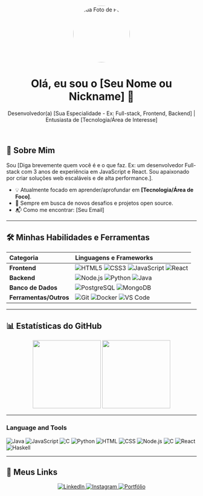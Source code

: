 <div align="center">
  <img src="URL_DA_SUA_FOTO_DE_PERFIL" alt="Sua Foto de Perfil" width="150px" style="border-radius:50%">
  <h1>Olá, eu sou o [Seu Nome ou Nickname] 👋</h1>
  <p>Desenvolvedor(a) [Sua Especialidade - Ex: Full-stack, Frontend, Backend] | Entusiasta de [Tecnologia/Área de Interesse]</p>
</div>

<br>

## 🚀 Sobre Mim

Sou [Diga brevemente quem você é e o que faz. Ex: um desenvolvedor Full-stack com 3 anos de experiência em JavaScript e React. Sou apaixonado por criar soluções web escaláveis e de alta performance.].

- 💡 Atualmente focado em aprender/aprofundar em **[Tecnologia/Área de Foco]**.
- 🌱 Sempre em busca de novos desafios e projetos open source.
- 📬 Como me encontrar: [Seu Email]

---

## 🛠️ Minhas Habilidades e Ferramentas

| Categoria | Linguagens e Frameworks |
| :--- | :--- |
| **Frontend** | ![HTML5](https://img.shields.io/badge/HTML5-E34F26?style=for-the-badge&logo=html5&logoColor=white) ![CSS3](https://img.shields.io/badge/CSS3-1572B6?style=for-the-badge&logo=css3&logoColor=white) ![JavaScript](https://img.shields.io/badge/JavaScript-F7DF1E?style=for-the-badge&logo=javascript&logoColor=black) ![React](https://img.shields.io/badge/React-61DAFB?style=for-the-badge&logo=react&logoColor=black) |
| **Backend** | ![Node.js](https://img.shields.io/badge/Node.js-339933?style=for-the-badge&logo=node.js&logoColor=white) ![Python](https://img.shields.io/badge/Python-3776AB?style=for-the-badge&logo=python&logoColor=white) ![Java](https://img.shields.io/badge/Java-007396?style=for-the-badge&logo=java&logoColor=white) |
| **Banco de Dados** | ![PostgreSQL](https://img.shields.io/badge/PostgreSQL-4169E1?style=for-the-badge&logo=postgresql&logoColor=white) ![MongoDB](https://img.shields.io/badge/MongoDB-47A248?style=for-the-badge&logo=mongodb&logoColor=white) |
| **Ferramentas/Outros** | ![Git](https://img.shields.io/badge/Git-F05032?style=for-the-badge&logo=git&logoColor=white) ![Docker](https://img.shields.io/badge/Docker-2496ED?style=for-the-badge&logo=docker&logoColor=white) ![VS Code](https://img.shields.io/badge/VS_Code-007ACC?style=for-the-badge&logo=visual-studio-code&logoColor=white) |

---

## 📊 Estatísticas do GitHub

<div align="center">
  <img height="180em" src="https://github-readme-stats.vercel.app/api?username=USERNAME&show_icons=true&theme=onedark&include_all_commits=true&count_private=true"/>
  <img height="180em" src="https://github-readme-stats.vercel.app/api/top-langs/?username=USERNAME&layout=compact&langs_count=7&theme=onedark"/>
</div>

---

### Language and Tools

![Java](https://img.shields.io/badge/Java-ED8B00?style=for-the-badge&logo=java&logoColor=white)
![JavaScript](https://img.shields.io/badge/JS-F7DF1E?style=for-the-badge&logo=javascript&logoColor=black)
![C](https://img.shields.io/badge/C-00599C?style=for-the-badge&logo=c&logoColor=white)
![Python](https://img.shields.io/badge/Python-3776AB?style=for-the-badge&logo=python&logoColor=white)
![HTML](https://img.shields.io/badge/HTML5-E34F26?style=for-the-badge&logo=html5&logoColor=white)
![CSS](https://img.shields.io/badge/CSS3-1572B6?style=for-the-badge&logo=css3&logoColor=white)
![Node.js](https://img.shields.io/badge/Node.js-339933?style=for-the-badge&logo=node.js&logoColor=white)
![C](https://img.shields.io/badge/Spring-6DB33F?style=for-the-badge&logo=spring&logoColor=white)
![React](https://img.shields.io/badge/React-61DAFB?style=for-the-badge&logo=react&logoColor=black)
![Haskell](https://img.shields.io/badge/Haskell-5D4F85.svg?style=for-the-badge&logo=Haskell&logoColor=white)

---

## 🔗 Meus Links

<div align="center">
  <a href="URL_DO_SEU_LINKEDIN" target="_blank">
    <img src="https://img.shields.io/badge/LinkedIn-0077B5?style=for-the-badge&logo=linkedin&logoColor=white" alt="LinkedIn">
  </a>
  <a href="https://www.instagram.com/vncs_x" target="_blank">
    <img src="https://img.shields.io/badge/Instagram-E4405F?style=for-the-badge&logo=instagram&logoColor=white" alt="Instagram">
  </a>
  <a href="URL_DO_SEU_PORTFÓLIO" target="_blank">
    <img src="https://img.shields.io/badge/Portfolio-FF5722?style=for-the-badge&logo=v&logoColor=white" alt="Portfólio">
  </a>
</div>
